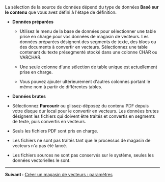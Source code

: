 La sélection de la source de données dépend du type de données **Basé sur le contenu** que vous avez défini à l'étape de définition. 

-   **Données préparées**

    -   Utilisez le menu de la base de données pour sélectionner une table prise en charge pour vos données de magasin de vecteurs. Les données préparées désignent des segments de texte, des blocs ou des documents à convertir en vecteurs. Sélectionnez une table contenant du texte présegmenté stocké dans une colonne CHAR ou VARCHAR.


    -   Une seule colonne d'une sélection de table unique est actuellement prise en charge.


    -   Vous pouvez ajouter ultérieurement d'autres colonnes portant le même nom à partir de différentes tables.


-   **Données brutes**


-   Sélectionnez **Parcourir** ou glissez-déposez du contenu PDF depuis votre disque dur local pour le convertir en vecteurs. Les données brutes désignent les fichiers qui doivent être traités et convertis en segments de texte, puis convertis en vecteurs.


-   Seuls les fichiers PDF sont pris en charge.


-   Les fichiers ne sont pas traités tant que le processus de magasin de vecteurs n'a pas été lancé.


-   Les fichiers sources ne sont pas conservés sur le système, seules les données vectorielles le sont.


---

**Suivant :** [Créer un magasin de vecteurs : paramètres](smv1742946887645.md)


